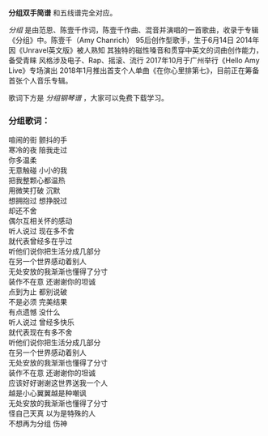 

**分组双手简谱** 和五线谱完全对应。

_分组_ 是由范恩、陈壹千作词，陈壹千作曲、混音并演唱的一首歌曲，收录于专辑《分组》中。陈壹千（Amy Chanrich） 95后创作型歌手，生于6月14日
2014年因《Unravel英文版》被人熟知 其独特的磁性嗓音和贯穿中英文的词曲创作能力，备受青睐 风格涉及电子、Rap、摇滚、流行
2017年10月于广州举行《Hello Amy Live》专场演出 2018年1月推出首支个人单曲《在你心里排第七》，目前正在筹备首张个人音乐专辑。

歌词下方是 _分组钢琴谱_ ，大家可以免费下载学习。

### 分组歌词：

喧闹的街 颤抖的手  
寒冷的夜 陪我走过  
你多温柔  
无意触碰 小小的我  
把我整颗心都温热  
用微笑打破 沉默  
想拥抱过 想挣脱过  
却还不舍  
偶尔互相关怀的感动  
听人说过 现在多不舍  
就代表曾经多在乎过  
听他们说你把生活分成几部分  
在另一个世界感动着别人  
无处安放的我渐渐也懂得了分寸  
装作不在意 还谢谢你的坦诚  
点到为止 都别说破  
不是必须 完美结果  
有点遗憾 没什么  
听人说过 曾经多快乐  
就代表现在有多不舍  
听他们说你把生活分成几部分  
在另一个世界感动着别人  
无处安放的我渐渐也懂得了分寸  
装作不在意 还谢谢你的坦诚  
应该好好谢谢这世界送我一个人  
越是小心翼翼越是种嘲讽  
无处安放的我渐渐也懂得了分寸  
怪自己天真 以为是特殊的人  
不想再为分组 伤神

